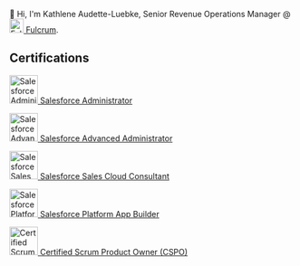 👋 Hi, I'm Kathlene Audette-Luebke, Senior Revenue Operations Manager @ <a href="https://www.fulcrumapp.com/"><img src="https://github.com/audetteluebke/audetteluebke/blob/main/fulcrum_logo_small.jpeg" alt="Fulcrum" width="25"/> Fulcrum</a>. <br>
  
## Certifications
<a href="https://trailhead.salesforce.com/en/credentials/certification-detail-print/?searchString=seeR4WZkLDcUbMnX9dhxpwSvdG3aB6rZH6ytY/1mOGeu3ITkjCESt1ri4DMKMvyS"><img src="https://github.com/audetteluebke/audetteluebke/blob/main/2021-03_Badge_SF-Certified_Administrator_500x490px.png" alt="Salesforce Administrator" width="50"/> Salesforce Administrator<p></a>
<a href="https://trailhead.salesforce.com/en/credentials/certification-detail-print/?searchString=seeR4WZkLDcUbMnX9dhxpwSvdG3aB6rZH6ytY/1mOGeu3ITkjCESt1ri4DMKMvyS"><img src="https://github.com/audetteluebke/audetteluebke/blob/main/2021-03_Badge_SF-Certified_Advanced-Administrator_500x490px.png" alt="Salesforce Advanced Administrator" width="50"/> Salesforce Advanced Administrator<p></a>
<a href="https://trailhead.salesforce.com/en/credentials/certification-detail-print/?searchString=seeR4WZkLDcUbMnX9dhxpwSvdG3aB6rZH6ytY/1mOGeu3ITkjCESt1ri4DMKMvyS"><img src="https://github.com/audetteluebke/audetteluebke/blob/main/2021-03_Badge_SF-Certified_Platform-App-Builder_500x490px.png" alt="Salesforce Sales Cloud Consultant" width="50"/> Salesforce Sales Cloud Consultant<p></a>
<a href="https://trailhead.salesforce.com/en/credentials/certification-detail-print/?searchString=seeR4WZkLDcUbMnX9dhxpwSvdG3aB6rZH6ytY/1mOGeu3ITkjCESt1ri4DMKMvyS"><img src="https://github.com/audetteluebke/audetteluebke/blob/main/2021-03_Badge_SF-Certified_Sales-Cloud-Consultant_500x490px.png" alt="Salesforce Platform App Builder" width="50"/> Salesforce Platform App Builder<p></a>
<a href="https://bcert.me/swydycxxm"><img src="https://github.com/audetteluebke/audetteluebke/blob/main/badge-7224.png" alt="Certified Scrum Product Owner (CSPO)" width="50"/> Certified Scrum Product Owner (CSPO)<p></a>

<!---
audetteluebke/audetteluebke is a ✨ special ✨ repository because its `README.md` (this file) appears on your GitHub profile.
You can click the Preview link to take a look at your changes.
--->
